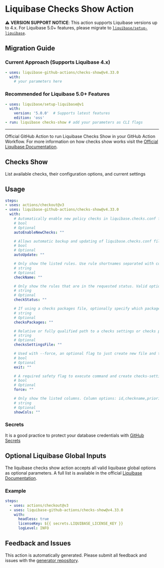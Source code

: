 # Liquibase Checks Show Action

⚠️ **VERSION SUPPORT NOTICE**: This action supports Liquibase versions up to 4.x. For Liquibase 5.0+ features, please migrate to [`liquibase/setup-liquibase`](https://github.com/liquibase/setup-liquibase).

## Migration Guide

### Current Approach (Supports Liquibase 4.x)
```yaml
- uses: liquibase-github-actions/checks-show@v4.33.0
  with:
    # your parameters here
```

### Recommended for Liquibase 5.0+ Features
```yaml
- uses: liquibase/setup-liquibase@v1
  with:
    version: '5.0.0'  # Supports latest features
    edition: 'oss'
- run: liquibase checks-show # add your parameters as CLI flags
```

---

Official GitHub Action to run Liquibase Checks Show in your GitHub Action Workflow. For more information on how checks show works visit the [Official Liquibase Documentation](https://docs.liquibase.com/commands/home.html).
## Checks Show
List available checks, their configuration options, and current settings
## Usage
```yaml
steps:
- uses: actions/checkout@v3
- uses: liquibase-github-actions/checks-show@v4.33.0
  with:
    # Automatically enable new policy checks in liquibase.checks.conf file when they are available. Options: [true|false]
    # bool
    # Optional
    autoEnableNewChecks: ""

    # Allows automatic backup and updating of liquibase.checks.conf file when new policy checks are available, or for file format changes. Options: [on|off]
    # bool
    # Optional
    autoUpdate: ""

    # Only show the listed rules. Use rule shortnames separated with commas to list all required rules. Checks to exclude can be prefixed with the ! character. Use "all", to select all the rules (used by default, if the parameter isn"t set).
    # string
    # Optional
    checkName: ""

    # Only show the rules that are in the requested status. Valid options are "enabled","disabled", or "all"
    # string
    # Optional
    checkStatus: ""

    # If using a checks packages file, optionally specify which packages should be run from the file as a comma separated list.
    # string
    # Optional
    checksPackages: ""

    # Relative or fully qualified path to a checks settings or checks package file for checks execution
    # string
    # Optional
    checksSettingsFile: ""

    # Used with --force, an optional flag to just create new file and then exit command
    # bool
    # Optional
    exit: ""

    # A required safety flag to execute command and create checks-settings-file as written
    # bool
    # Optional
    force: ""

    # Only show the listed columns. Column options: id,checkname,priority,shortname,scope,type,status,severity,customization,description,file. Use commas to separate column names. Use "all" to select all the columns.
    # string
    # Optional
    showCols: ""

```

### Secrets
It is a good practice to protect your database credentials with [GitHub Secrets](https://docs.github.com/en/actions/security-guides/encrypted-secrets)

## Optional Liquibase Global Inputs
The liquibase checks show action accepts all valid liquibase global options as optional parameters. A full list is available in the official [Liquibase Documentation](https://docs.liquibase.com/parameters/command-parameters.html).

### Example
```yaml
steps:
  - uses: actions/checkout@v3
  - uses: liquibase-github-actions/checks-show@v4.33.0
    with:
      headless: true
      licenseKey: ${{ secrets.LIQUIBASE_LICENSE_KEY }}
      logLevel: INFO
```

## Feedback and Issues
This action is automatically generated. Please submit all feedback and issues with the [generator repository](https://github.com/liquibase/github-action-generator/issues).
